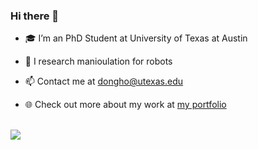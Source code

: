 ### Hi there 👋

<!--
**dokkev/dokkev** is a ✨ _special_ ✨ repository because its `README.md` (this file) appears on your GitHub profile.

Here are some ideas to get you started:

- 🔭 I’m currently working on ...
- 🌱 I’m currently learning ...
- 👯 I’m looking to collaborate on ...
- 🤔 I’m looking for help with ...
- 💬 Ask me about ...
- 📫 How to reach me: ...
- 😄 Pronouns: ...
- ⚡ Fun fact: ...
-->

- 🎓  I’m an PhD Student at University of Texas at Austin

- 🔭  I research manioulation for robots

- 📫   Contact me at dongho@utexas.edu

- 🌐  Check out more about my work at <a href="https://dokkev.github.io/" target="_blank">my portfolio</a>

<br> 


<img src="https://github-readme-stats.vercel.app/api/top-langs/?username=dokkev&theme=algolia&layout=compact">
